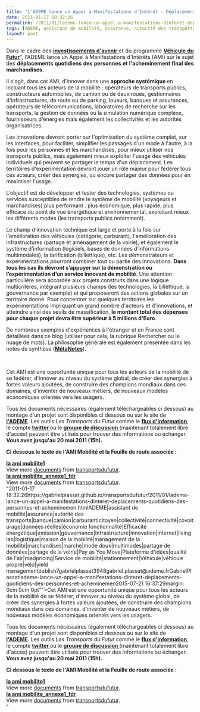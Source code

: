 ```yaml
---
title: "L'ADEME lance un Appel à Manifestations d'Intérêt - Déplacements quotidiens des personnes et acheminement final des marchandises"
date: 2011-01-17 18:32:26
permalink: /2011/01/lademe-lance-un-appel-a-manifestations-dinteret-deplacements-quotidiens-des-personnes-et-acheminemen.html
tags: [ADEME, assistant de mobilité, assurance, autorité des transports, banque, camion, carburant, citoyen, collectivité, connectivité, covoiturage, données réelles, économie fonctionnalité, Efficacité énergétique, emission, gouvernance, Infrastructure, innovation, internet, living lab, logistique, maison de la mobilité, management de la mobilité, marchandises, marche, mode doux, multimodes, partage de données, partage de la voirie, Pay as You Move, Plateforme d'idées, qualité de l'air, roadpricing, Service de mobilité, stationnement, Véhicule, véhicule propre, vélo, yield management]
layout: post
---
```


<p style="text-align: justify">Dans le cadre des <strong><a href="http://investissement-avenir.gouvernement.fr/" target="_blank">investissements d'avenir </a></strong>et du programme <strong><a href="https://gabrielplassat.github.io/transportsdufutur/lannee-2011-ouvre-des-opportunites-sans-precedent-en-matiere-de-transports-et-mobilites.html"" target=""_blank"">Véhicule du Futur</a></strong>", l'ADEME lance un Appel à Manifestations d'Intérêts (AMI) sur le sujet des <strong>déplacements quotidiens des personnes et l'acheminement final des marchandises</strong>.</p> <p style=""text-align: justify"">Il s'agit, dans cet AMI, d'innover dans une <strong>approche systémique </strong>en incluant tous les acteurs de la mobilité : opérateurs de transports publics, constructeurs automobiles, de camion ou de deux roues, gestionnaires d'infrastructures, de route ou de parking, loueurs, banques et assurances, opérateurs de télécommunications, laboratoires de recherche sur les transports, la gestion de données ou la simulation numérique complexe, fournisseurs d'énergies mais également les collectivités et les autorités organisatrices.</p> <p style=""text-align: justify"">Les innovations devront porter sur l'optimisation du système complet, sur les interfaces, pour faciliter, simplifier les passages d'un mode à l'autre, à la fois pour les personnes et les marchandises, pour mieux utiliser nos transports publics, mais également mieux exploiter l'usage des véhicules individuels qui peuvent se partager le temps d'un déplacement. Les territoires d'expérimentation devront jouer un rôle majeur pour fédérer tous ces acteurs, créer des synergies, ou encore partager des données pour en maximiser l'usage.</p>   <!--more-->   <p style=""text-align: justify"">L’objectif est de développer et tester des technologies, systèmes ou services susceptibles de rendre le système de mobilité (voyageurs et marchandises) plus performant : plus économique, plus rapide, plus efficace du point de vue énergétique et environnemental, exploitant mieux les différents modes (les transports publics notamment).</p> <p style=""text-align: justify"">Le champ d’innovation technique est large et porte à la fois sur l'amélioration des véhicules (catégorie, carburant), l'amélioration des infrastructures (partage et aménagement de la voirie), et également le système d’information (logiciels, bases de données d’informations multimodales), la tarification (billettique), etc. Les démonstrateurs et expérimentations pourront combiner tout ou partie des innovations. <strong>Dans tous les cas ils devront s’appuyer sur la démonstration ou l’expérimentation d’un service innovant de mobilité</strong>. Une attention particulière sera accordée aux projets construits dans une logique multicritères, intégrant plusieurs champs (les technologies, la billettique, la gouvernance par exemple) et qui proposeront des actions globales sur un territoire donné. Pour concentrer sur quelques territoires les expérimentations impliquant un grand nombre d'acteurs et d'innovations, et atteindre ainsi des seuils de massification, <strong>le montant total des dépenses pour chaque projet devra être supérieur à 5 millions d'Euro</strong>.</p> <p class=""MsoNormal"" style=""text-align: justifymargin: 0cm 0cm 0pt"">De nombreux exemples d'expériences à l'étranger et en France sont détaillées dans ce blog (utiliser pour cela, la rubrique Rechercher ou le nuage de mots). La philosophie générale est également présentée dans les notes de synthèse (<strong><a href="https://gabrielplassat.github.io/transportsdufutur/les-metanotes-tdf-transports-du-futur"" target=""_blank"">MétaNotes</a></strong>).</p> <p class=""MsoNormal"" style=""text-align: justifymargin: 0cm 0cm 0pt""> </p> <p class=""MsoNormal"" style=""text-align: justifymargin: 0cm 0cm 0pt"">Cet AMI est une opportunité unique pour tous les acteurs de la mobilité de se fédérer, d'innover au niveau du système global, de créer des synergies à fortes valeurs ajoutées, de construire des champions mondiaux dans ces domaines, d'inventer de nouveaux métiers, de nouveaux modèles économiques orientés vers les usagers.</p> <p style=""text-align: justify"">Tous les documents nécessaires (également téléchargeables ci dessous) au montage d'un projet sont disponibles ci dessous ou sur le site de <strong><a href=""http://www2.ademe.fr/servlet/getDoc?cid=96&m=3&id=74344&p1=1"" target=""_blank"">l'ADEME</a></strong>. Les outils <em>Les Transports du Futur </em>comme le <strong><a href=""http://www.netvibes.com/transportsdufutur"" target=""_blank"">flux d'information</a></strong>, le compte <strong><a href=""http://twitter.com/#!/TdF__ademe"" target=""_blank"">twitter </a></strong>ou le <strong><a href=""http://www.linkedin.com/groups?mostPopular=&gid=2695799"" target=""_blank"">groupe de discussion </a></strong>(maintenant totalement libre d'accès) peuvent être utilisés pour trouver des informations ou échanger. <strong>Vous avez jusqu'au 20 mai 2011 (15h).</strong></p> <p style=""text-align: justify""><strong>Ci dessous le texte de l'AMI Mobilité et la Feuille de route associée : </strong><em><strong> </strong></em></p> <div id=""__ss_6602309"" style=""width: 477px""><strong style=""margin: 12px 0 4px""><a href=""http://www.slideshare.net/transportsdufutur/ia-ami-mobilite1"" title=""Ia ami mobilite1"">Ia ami mobilite1</a></strong>         <div style=""padding: 5px 0 12px"">View more <a href=""http://www.slideshare.net/"">documents</a> from <a href=""http://www.slideshare.net/transportsdufutur"">transportsdufutur</a>.</div> </div> <div id=""__ss_6602431"" style=""width: 477px""><strong style=""margin: 12px 0 4px""><a href=""http://www.slideshare.net/transportsdufutur/ia-ami-mobiliteannexe1fdr"" title=""Ia ami mobilite_annexe1_fdr"">Ia ami mobilite_annexe1_fdr</a></strong>         <div style=""padding: 5px 0 12px"">View more <a href=""http://www.slideshare.net/"">documents</a> from <a href=""http://www.slideshare.net/transportsdufutur"">transportsdufutur</a>.</div> </div>"2011-01-17 18:32:26https://gabrielplassat.github.io/transportsdufutur/2011/01/lademe-lance-un-appel-a-manifestations-dinteret-deplacements-quotidiens-des-personnes-et-acheminemen.htmlADEME|assistant de mobilité|assurance|autorité des transports|banque|camion|carburant|citoyen|collectivité|connectivité|covoiturage|données réelles|économie fonctionnalité|Efficacité énergétique|emission|gouvernance|Infrastructure|innovation|internet|living lab|logistique|maison de la mobilité|management de la mobilité|marchandises|marche|mode doux|multimodes|partage de données|partage de la voirie|Pay as You Move|Plateforme d'idées|qualité de l'air|roadpricing|Service de mobilité|stationnement|Véhicule|véhicule propre|vélo|yield managementpublish7gabrielplassat3948gabriel.plassat@ademe.frGabrielPlassatlademe-lance-un-appel-a-manifestations-dinteret-deplacements-quotidiens-des-personnes-et-acheminemen2015-07-21 16:37:29margin: 0cm 0cm 0pt"">Cet AMI est une opportunité unique pour tous les acteurs de la mobilité de se fédérer, d'innover au niveau du système global, de créer des synergies à fortes valeurs ajoutées, de construire des champions mondiaux dans ces domaines, d'inventer de nouveaux métiers, de nouveaux modèles économiques orientés vers les usagers.</p> <p style=""text-align: justify"">Tous les documents nécessaires (également téléchargeables ci dessous) au montage d'un projet sont disponibles ci dessous ou sur le site de <strong><a href=""http://www2.ademe.fr/servlet/getDoc?cid=96&m=3&id=74344&p1=1"" target=""_blank"">l'ADEME</a></strong>. Les outils <em>Les Transports du Futur </em>comme le <strong><a href=""http://www.netvibes.com/transportsdufutur"" target=""_blank"">flux d'information</a></strong>, le compte <strong><a href=""http://twitter.com/#!/TdF__ademe"" target=""_blank"">twitter </a></strong>ou le <strong><a href=""http://www.linkedin.com/groups?mostPopular=&gid=2695799"" target=""_blank"">groupe de discussion </a></strong>(maintenant totalement libre d'accès) peuvent être utilisés pour trouver des informations ou échanger. <strong>Vous avez jusqu'au 20 mai 2011 (15h).</strong></p> <p style=""text-align: justify""><strong>Ci dessous le texte de l'AMI Mobilité et la Feuille de route associée : </strong><em><strong> </strong></em></p> <div id=""__ss_6602309"" style=""width: 477px""><strong style=""margin: 12px 0 4px""><a href=""http://www.slideshare.net/transportsdufutur/ia-ami-mobilite1"" title=""Ia ami mobilite1"">Ia ami mobilite1</a></strong>         <div style=""padding: 5px 0 12px"">View more <a href=""http://www.slideshare.net/"">documents</a> from <a href=""http://www.slideshare.net/transportsdufutur"">transportsdufutur</a>.</div> </div> <div id=""__ss_6602431"" style=""width: 477px""><strong style=""margin: 12px 0 4px""><a href=""http://www.slideshare.net/transportsdufutur/ia-ami-mobiliteannexe1fdr"" title=""Ia ami mobilite_annexe1_fdr"">Ia ami mobilite_annexe1_fdr</a></strong>         <div style=""padding: 5px 0 12px"">View more <a href=""http://www.slideshare.net/"">documents</a> from <a href=""http://www.slideshare.net/transportsdufutur"">transportsdufutur</a>.</div> </div>"
